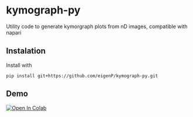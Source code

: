 # kymograph-py
Utility code to generate kymorgraph plots from nD images, compatible with napari



## Instalation

Install with

```
pip install git+https://github.com/eigenP/kymograph-py.git
```

## Demo

[![Open In Colab](https://colab.research.google.com/assets/colab-badge.svg)](https://colab.research.google.com/github/eigenP/kymograph-py/refs/heads/main/tutorials/colab_test_kymograph_py.ipynb)
